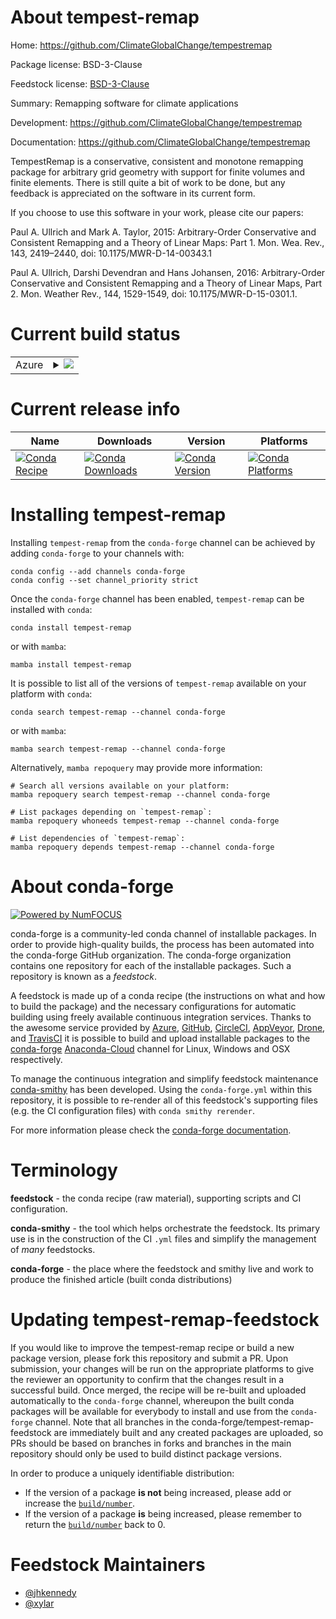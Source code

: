 About tempest-remap
===================

Home: https://github.com/ClimateGlobalChange/tempestremap

Package license: BSD-3-Clause

Feedstock license: [BSD-3-Clause](https://github.com/conda-forge/tempest-remap-feedstock/blob/main/LICENSE.txt)

Summary: Remapping software for climate applications

Development: https://github.com/ClimateGlobalChange/tempestremap

Documentation: https://github.com/ClimateGlobalChange/tempestremap

TempestRemap is a conservative, consistent and monotone remapping package
for arbitrary grid geometry with support for finite volumes and finite
elements. There is still quite a bit of work to be done, but any feedback is
appreciated on the software in its current form.

If you choose to use this software in your work, please cite our papers:

Paul A. Ullrich and Mark A. Taylor, 2015: Arbitrary-Order Conservative and
Consistent Remapping and a Theory of Linear Maps: Part 1. Mon. Wea. Rev.,
143, 2419–2440, doi: 10.1175/MWR-D-14-00343.1

Paul A. Ullrich, Darshi Devendran and Hans Johansen, 2016: Arbitrary-Order
Conservative and Consistent Remapping and a Theory of Linear Maps, Part 2.
Mon. Weather Rev., 144, 1529-1549, doi: 10.1175/MWR-D-15-0301.1.


Current build status
====================


<table>
    
  <tr>
    <td>Azure</td>
    <td>
      <details>
        <summary>
          <a href="https://dev.azure.com/conda-forge/feedstock-builds/_build/latest?definitionId=6527&branchName=main">
            <img src="https://dev.azure.com/conda-forge/feedstock-builds/_apis/build/status/tempest-remap-feedstock?branchName=main">
          </a>
        </summary>
        <table>
          <thead><tr><th>Variant</th><th>Status</th></tr></thead>
          <tbody><tr>
              <td>linux_64</td>
              <td>
                <a href="https://dev.azure.com/conda-forge/feedstock-builds/_build/latest?definitionId=6527&branchName=main">
                  <img src="https://dev.azure.com/conda-forge/feedstock-builds/_apis/build/status/tempest-remap-feedstock?branchName=main&jobName=linux&configuration=linux%20linux_64_" alt="variant">
                </a>
              </td>
            </tr><tr>
              <td>linux_aarch64</td>
              <td>
                <a href="https://dev.azure.com/conda-forge/feedstock-builds/_build/latest?definitionId=6527&branchName=main">
                  <img src="https://dev.azure.com/conda-forge/feedstock-builds/_apis/build/status/tempest-remap-feedstock?branchName=main&jobName=linux&configuration=linux%20linux_aarch64_" alt="variant">
                </a>
              </td>
            </tr><tr>
              <td>linux_ppc64le</td>
              <td>
                <a href="https://dev.azure.com/conda-forge/feedstock-builds/_build/latest?definitionId=6527&branchName=main">
                  <img src="https://dev.azure.com/conda-forge/feedstock-builds/_apis/build/status/tempest-remap-feedstock?branchName=main&jobName=linux&configuration=linux%20linux_ppc64le_" alt="variant">
                </a>
              </td>
            </tr><tr>
              <td>osx_64</td>
              <td>
                <a href="https://dev.azure.com/conda-forge/feedstock-builds/_build/latest?definitionId=6527&branchName=main">
                  <img src="https://dev.azure.com/conda-forge/feedstock-builds/_apis/build/status/tempest-remap-feedstock?branchName=main&jobName=osx&configuration=osx%20osx_64_" alt="variant">
                </a>
              </td>
            </tr><tr>
              <td>osx_arm64</td>
              <td>
                <a href="https://dev.azure.com/conda-forge/feedstock-builds/_build/latest?definitionId=6527&branchName=main">
                  <img src="https://dev.azure.com/conda-forge/feedstock-builds/_apis/build/status/tempest-remap-feedstock?branchName=main&jobName=osx&configuration=osx%20osx_arm64_" alt="variant">
                </a>
              </td>
            </tr>
          </tbody>
        </table>
      </details>
    </td>
  </tr>
</table>

Current release info
====================

| Name | Downloads | Version | Platforms |
| --- | --- | --- | --- |
| [![Conda Recipe](https://img.shields.io/badge/recipe-tempest--remap-green.svg)](https://anaconda.org/conda-forge/tempest-remap) | [![Conda Downloads](https://img.shields.io/conda/dn/conda-forge/tempest-remap.svg)](https://anaconda.org/conda-forge/tempest-remap) | [![Conda Version](https://img.shields.io/conda/vn/conda-forge/tempest-remap.svg)](https://anaconda.org/conda-forge/tempest-remap) | [![Conda Platforms](https://img.shields.io/conda/pn/conda-forge/tempest-remap.svg)](https://anaconda.org/conda-forge/tempest-remap) |

Installing tempest-remap
========================

Installing `tempest-remap` from the `conda-forge` channel can be achieved by adding `conda-forge` to your channels with:

```
conda config --add channels conda-forge
conda config --set channel_priority strict
```

Once the `conda-forge` channel has been enabled, `tempest-remap` can be installed with `conda`:

```
conda install tempest-remap
```

or with `mamba`:

```
mamba install tempest-remap
```

It is possible to list all of the versions of `tempest-remap` available on your platform with `conda`:

```
conda search tempest-remap --channel conda-forge
```

or with `mamba`:

```
mamba search tempest-remap --channel conda-forge
```

Alternatively, `mamba repoquery` may provide more information:

```
# Search all versions available on your platform:
mamba repoquery search tempest-remap --channel conda-forge

# List packages depending on `tempest-remap`:
mamba repoquery whoneeds tempest-remap --channel conda-forge

# List dependencies of `tempest-remap`:
mamba repoquery depends tempest-remap --channel conda-forge
```


About conda-forge
=================

[![Powered by
NumFOCUS](https://img.shields.io/badge/powered%20by-NumFOCUS-orange.svg?style=flat&colorA=E1523D&colorB=007D8A)](https://numfocus.org)

conda-forge is a community-led conda channel of installable packages.
In order to provide high-quality builds, the process has been automated into the
conda-forge GitHub organization. The conda-forge organization contains one repository
for each of the installable packages. Such a repository is known as a *feedstock*.

A feedstock is made up of a conda recipe (the instructions on what and how to build
the package) and the necessary configurations for automatic building using freely
available continuous integration services. Thanks to the awesome service provided by
[Azure](https://azure.microsoft.com/en-us/services/devops/), [GitHub](https://github.com/),
[CircleCI](https://circleci.com/), [AppVeyor](https://www.appveyor.com/),
[Drone](https://cloud.drone.io/welcome), and [TravisCI](https://travis-ci.com/)
it is possible to build and upload installable packages to the
[conda-forge](https://anaconda.org/conda-forge) [Anaconda-Cloud](https://anaconda.org/)
channel for Linux, Windows and OSX respectively.

To manage the continuous integration and simplify feedstock maintenance
[conda-smithy](https://github.com/conda-forge/conda-smithy) has been developed.
Using the ``conda-forge.yml`` within this repository, it is possible to re-render all of
this feedstock's supporting files (e.g. the CI configuration files) with ``conda smithy rerender``.

For more information please check the [conda-forge documentation](https://conda-forge.org/docs/).

Terminology
===========

**feedstock** - the conda recipe (raw material), supporting scripts and CI configuration.

**conda-smithy** - the tool which helps orchestrate the feedstock.
                   Its primary use is in the construction of the CI ``.yml`` files
                   and simplify the management of *many* feedstocks.

**conda-forge** - the place where the feedstock and smithy live and work to
                  produce the finished article (built conda distributions)


Updating tempest-remap-feedstock
================================

If you would like to improve the tempest-remap recipe or build a new
package version, please fork this repository and submit a PR. Upon submission,
your changes will be run on the appropriate platforms to give the reviewer an
opportunity to confirm that the changes result in a successful build. Once
merged, the recipe will be re-built and uploaded automatically to the
`conda-forge` channel, whereupon the built conda packages will be available for
everybody to install and use from the `conda-forge` channel.
Note that all branches in the conda-forge/tempest-remap-feedstock are
immediately built and any created packages are uploaded, so PRs should be based
on branches in forks and branches in the main repository should only be used to
build distinct package versions.

In order to produce a uniquely identifiable distribution:
 * If the version of a package **is not** being increased, please add or increase
   the [``build/number``](https://docs.conda.io/projects/conda-build/en/latest/resources/define-metadata.html#build-number-and-string).
 * If the version of a package **is** being increased, please remember to return
   the [``build/number``](https://docs.conda.io/projects/conda-build/en/latest/resources/define-metadata.html#build-number-and-string)
   back to 0.

Feedstock Maintainers
=====================

* [@jhkennedy](https://github.com/jhkennedy/)
* [@xylar](https://github.com/xylar/)

